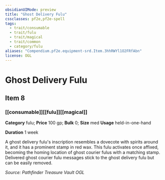 ```yaml
---
obsidianUIMode: preview
title: "Ghost Delivery Fulu"
cssclasses: pf2e,pf2e-spell
tags:
  - trait/consumable
  - trait/fulu
  - trait/magical
  - trait/common
  - category/fulu
aliases: "Compendium.pf2e.equipment-srd.Item.3hhRWYl1O2FRfAbn"
license: OGL
---
```

# Ghost Delivery Fulu
## Item 8
### [[consumable]][[fulu]][[magical]]

**Category** fulu; 
**Price** 100 gp; 
**Bulk** 0; **Size** med
**Usage** held-in-one-hand

**Duration** 1 week

A ghost delivery fulu's inscription resembles a dovecote with spirits around it, and it has a prominent stamp in red wax. This fulu activates once affixed, becoming the homing location of ghost courier fulus with a matching stamp. Delivered ghost courier fulu messages stick to the ghost delivery fulu but can be easily removed.

*Source: Pathfinder Treasure Vault*
*OGL*